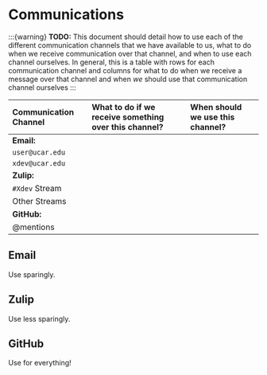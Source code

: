 # Communications

:::{warning} **TODO:**
This document should detail how to use each of the different communication channels
that we have available to us, what to do when we receive communication over that
channel, and when to use each channel ourselves.  In general, this is a table with
rows for each communication channel and columns for what to do when we receive a
message over that channel and when *we* should use that communication channel ourselves
:::

| Communication Channel | What to do if we receive something over this channel? | When should we use this channel? |
| :----- | :----- | :----- |
| **Email:** | | |
| `user@ucar.edu` | | |
| `xdev@ucar.edu` | | |
| **Zulip:** | | |
| `#Xdev` Stream | | |
| Other Streams | | |
| **GitHub:** | | |
| @mentions | | |

## Email

Use sparingly.

## Zulip

Use less sparingly.

## GitHub

Use for everything!

